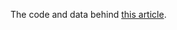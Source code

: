 The code and data behind [this article](https://dhashe.com/predicting-character-card-ink-costs-using-linear-regression-in-disney-lorcana.html).
